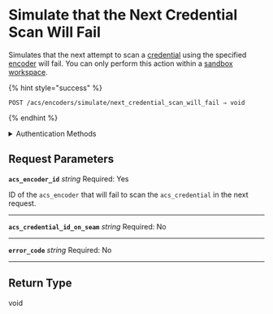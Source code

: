 # Simulate that the Next Credential Scan Will Fail

Simulates that the next attempt to scan a [credential](../../../../capability-guides/access-systems/managing-credentials.md) using the specified [encoder](../../../../capability-guides/access-systems/working-with-card-encoders-and-scanners/README.md) will fail. You can only perform this action within a [sandbox workspace](../../../../core-concepts/workspaces/README.md#sandbox-workspaces).

{% hint style="success" %}
```
POST /acs/encoders/simulate/next_credential_scan_will_fail ⇒ void
```
{% endhint %}

<details>

<summary>Authentication Methods</summary>

- API key
- Personal access token
  <br>Must also include the `seam-workspace` header in the request.
</details>

## Request Parameters

**`acs_encoder_id`** *string*
Required: Yes

ID of the `acs_encoder` that will fail to scan the `acs_credential` in the next request.

---

**`acs_credential_id_on_seam`** *string*
Required: No

---

**`error_code`** *string*
Required: No

---


## Return Type

void
